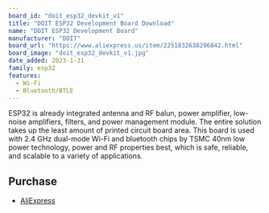 ```yaml
---
board_id: "doit_esp32_devkit_v1"
title: "DOIT ESP32 Development Board Download"
name: "DOIT ESP32 Development Board"
manufacturer: "DOIT"
board_url: "https://www.aliexpress.us/item/2251832638296842.html"
board_image: "doit_esp32_devkit_v1.jpg"
date_added: 2023-1-31
family: esp32
features:
  - Wi-Fi
  - Bluetooth/BTLE
---
```


ESP32 is already integrated antenna and RF balun, power amplifier, low-noise amplifiers, filters,
and power management module. The entire solution takes up the least amount of printed circuit board area.
This board is used with 2.4 GHz dual-mode Wi-Fi and bluetooth chips by TSMC 40nm low power technology,
power and RF properties best, which is safe, reliable, and scalable to a variety of applications.

## Purchase

* [AliExpress](https://www.aliexpress.us/item/2251832638296842.html)
